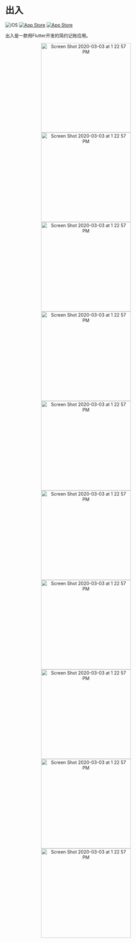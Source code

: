 # 出入

![iOS](https://img.shields.io/badge/iOS-11%20-blue)
[![App Store](https://img.shields.io/itunes/v/1522619720?label=App%20Store)](https://apps.apple.com/us/app/出入-简易记账/id1522619720)
[![App Store](https://img.shields.io/badge/Price-Free-orange)](https://img.shields.io/badge/Price-Free-orange)

出入是一款用Flutter开发的简约记账应用。

<p align="center">
  <img width="280" alt="Screen Shot 2020-03-03 at 1 22 57 PM" src="https://user-images.githubusercontent.com/7277662/109263293-e0d97400-77b7-11eb-9a6a-70537141fdbf.png"> 
  <img width="280" alt="Screen Shot 2020-03-03 at 1 22 57 PM" src="https://user-images.githubusercontent.com/7277662/109263297-e20aa100-77b7-11eb-9204-5f061441a471.png"> 
  <img width="280" alt="Screen Shot 2020-03-03 at 1 22 57 PM" src="https://user-images.githubusercontent.com/7277662/109263299-e33bce00-77b7-11eb-87dd-2ed445dfe076.png"> 
  <img width="280" alt="Screen Shot 2020-03-03 at 1 22 57 PM" src="https://user-images.githubusercontent.com/7277662/109263304-e3d46480-77b7-11eb-907e-cd7d04bf334a.png"> 
  <img width="280" alt="Screen Shot 2020-03-03 at 1 22 57 PM" src="https://user-images.githubusercontent.com/7277662/109263306-e46cfb00-77b7-11eb-8f2a-3a42fd85ac5a.png"> 
  <img width="280" alt="Screen Shot 2020-03-03 at 1 22 57 PM" src="https://user-images.githubusercontent.com/7277662/109263309-e46cfb00-77b7-11eb-9b37-7cf73ecce2b6.png"> 
  <img width="280" alt="Screen Shot 2020-03-03 at 1 22 57 PM" src="https://user-images.githubusercontent.com/7277662/109263311-e5059180-77b7-11eb-9226-4a0fe85dba93.png"> 
  <img width="280" alt="Screen Shot 2020-03-03 at 1 22 57 PM" src="https://user-images.githubusercontent.com/7277662/109263312-e5059180-77b7-11eb-90b7-5499de64e099.png"> 
  <img width="280" alt="Screen Shot 2020-03-03 at 1 22 57 PM" src="https://user-images.githubusercontent.com/7277662/109263314-e59e2800-77b7-11eb-8e83-fa98393b6a0a.png"> 
  <img width="280" alt="Screen Shot 2020-03-03 at 1 22 57 PM" src="https://user-images.githubusercontent.com/7277662/109263827-cf449c00-77b8-11eb-8b32-58aa4ba623bf.png"> 
</p>
